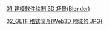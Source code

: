 [01\_建模软件绘制 3D 场景(Blender)](<./01_建模软件绘制3D场景(Blender).md>)

[02_GLTF 格式简介(Web3D 领域的 JPG)](<./02_GLTF格式简介%20(Web3D领域JPG).md>)
